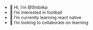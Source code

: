 - 👋 Hi, I’m @Shibilkp
- 👀 I’m interested in football
- 🌱 I’m currently learning react native
- 💞️ I’m looking to collaborate on learning

<!---
Shibilkp/Shibilkp is a ✨ special ✨ repository because its `README.md` (this file) appears on your GitHub profile.
You can click the Preview link to take a look at your changes.
--->
<!--header-->
